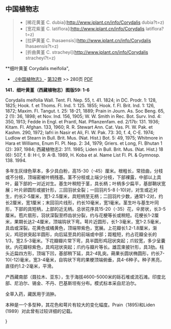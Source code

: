 

## 中国植物志

> * [稀花黄堇  C.  dubia](http://www.iplant.cn/info/Corydalis dubia?t=z)
> * [宽花紫堇  C.  latiflora](http://www.iplant.cn/info/Corydalis latiflora?t=z)
> * [拉萨黄堇  C.  lhasaensis](http://www.iplant.cn/info/Corydalis lhasaensis?t=z)
> * [折曲黄堇  C.  stracheyi](http://www.iplant.cn/info/Corydalis stracheyi?t=z)

**细叶黄堇 Corydalis meifolia",

* [《中国植物志》](http://www.iplant.cn/frps)- [第32卷](http://www.iplant.cn/frps/vol/32) >> 280页 [PDF](http://www.iplant.cn/frps/pdf/32/280a.pdf)

**141．细叶黄堇（西藏植物志）图版59: 1-6**

Corydalis meifolia Wall. Tent. Fl. Nep. 55, t. 41. 1824; in DC. Prodr. 1: 128, 1825; Hook. f. et Thoms. Fl. Ind. 1: 125. 1855; Hook. f. Fl. Brit. Ind. 1: 126, 1872; Maxim. Fl. Tangut. t. 25: 18-21, 1889; Prain in Journ. As. Soc Beng. 65, 2 (1): 36, 1898; et Nov. Ind. 156, 1905; W. W. Smith in Rec. Bot. Surv. Ind. 4: 350, 1913; Fedde in Engl. et Prantl, Nat. Pflanzenfam. ed. 2/17b: 131. 1936; Kitam. Fl. Afghan. 133, 1960; R. R. Stewart Ann. Cat. Vas. Pl. W. Pak. et Kashm. 290, 1972; Iafri in Nasir et Ali, Fl. W. Pak. 73: 30, f. 4, C-E. 1974; Ludlow et Stearn in Bull. Brit. Mus. (Nat. Hist.) Bot. 5: 49, 1975; Whitmore in Hara et Williams, Enum Fl. Pl. Nep. 2: 34, 1979; Griers. et Long, Fl. Bhutan 1 (2): 397, 1984; 西藏植物志2: 311. 1985; Liden in Bull. Brit. Mus. (Nat. Hist.) 18 (6): 507, f. 8: H-I, 9: A-B. 1989, H. Koba et al. Name List Fl. Pl. & Gymnosp. 138. 1994.

多年生灰绿色草本，多少具白粉，高15-30（-45）厘米。根粗长，常扭曲，分枝或不分枝，顶端密被叶柄残基。茎不分枝或上端少分枝，下部裸露，中部以上具叶，最下部的一对近对生。基生叶稍短于茎，具长柄；叶柄多少扁平，基部鞘状宽展；叶片卵圆形或披针形，三回羽状全裂；一回羽片5-8 (-10)对，对生或近对生，约长2-5厘米，宽1-2.5厘米，具短柄至无柄；二回羽片少数，通常1-2对，约长2厘米，宽1厘米；末回羽片线形，约长10毫米，宽1毫米。茎生叶与基生叶同形，下部的具短柄，上部的近无柄。总状花序具15-20（-35）花，伞房状，长3-5厘米。苞片扇形，羽状深裂至栉齿状分裂，约与花梗等长或稍短。花梗长1-2厘米，果期长达2-4厘米，顶端钩状下弯。萼片近圆形，长1-3毫米，宽1-2.5毫米，具齿或深裂。花黄色或橘黄色，顶端带紫色，宽展。上花瓣长1.2-1.8厘米，渐尖，鸡冠状突起半圆形，向后延至具的前端或中部；距粗短，约占花瓣全长的1/3，宽2.5-3毫米。下花瓣瓣片常下弯，具半圆形鸡冠状突起；爪较宽，多少呈囊状。内花瓣棕紫色，具鸡冠状突起；爪约与瓣片等长。雄蕊束披针形，具3肋。柱头近扁四方形，顶端下凹，基部稍下延，具2-4乳突。蒴果长圆状椭圆形，约长7-10(-12)毫米，宽3-4毫米，自钩状下弯的果梗顶端俯垂，具4-6种子。种子黑亮，直径约1.2-2毫米，平滑。

产西藏南部（聂拉木、亚东），生于海拔4600-5000米的砾石堆或流石滩。印度北部、尼泊尔、锡金、不丹、巴基斯坦有分布。模式标本采自尼泊尔。

全草入药，藏医用于消肿。

本种是一个多型种，其花色和萼片有较大的变化幅度。Prain（1895)和Liden (1989）对此曾有过较详细的记载。

}